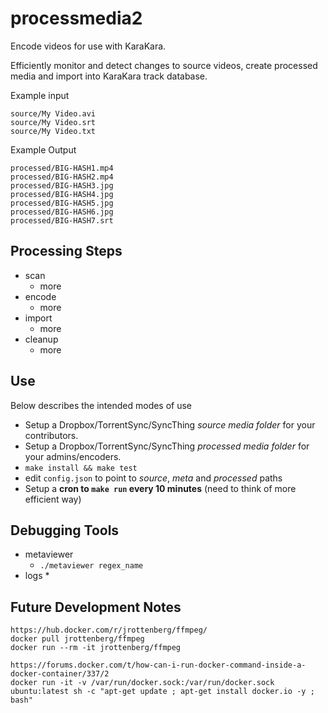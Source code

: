 processmedia2
=============

Encode videos for use with KaraKara.

Efficiently monitor and detect changes to source videos, create processed media and import into KaraKara track database.

Example input

    source/My Video.avi
    source/My Video.srt
    source/My Video.txt

Example Output

    processed/BIG-HASH1.mp4
    processed/BIG-HASH2.mp4
    processed/BIG-HASH3.jpg
    processed/BIG-HASH4.jpg
    processed/BIG-HASH5.jpg
    processed/BIG-HASH6.jpg
    processed/BIG-HASH7.srt


Processing Steps
----------------

* scan
    * more
* encode
    * more
* import
    * more
* cleanup
    * more


Use
---

Below describes the intended modes of use

* Setup a Dropbox/TorrentSync/SyncThing *source media folder* for your contributors.
* Setup a Dropbox/TorrentSync/SyncThing *processed media folder* for your admins/encoders.
* `make install && make test`
* edit `config.json` to point to *source*, *meta* and *processed* paths
* Setup a __cron to `make run` every 10 minutes__ (need to think of more efficient way)


Debugging Tools
---------------

* metaviewer
    * `./metaviewer regex_name`
* logs
    *


Future Development Notes
------------------------

    https://hub.docker.com/r/jrottenberg/ffmpeg/
    docker pull jrottenberg/ffmpeg
    docker run --rm -it jrottenberg/ffmpeg

    https://forums.docker.com/t/how-can-i-run-docker-command-inside-a-docker-container/337/2
    docker run -it -v /var/run/docker.sock:/var/run/docker.sock ubuntu:latest sh -c "apt-get update ; apt-get install docker.io -y ; bash"
